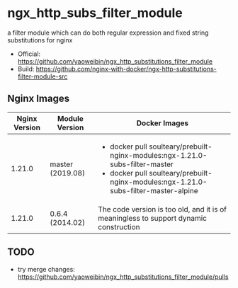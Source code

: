 # ngx_http_subs_filter_module

a filter module which can do both regular expression and fixed string substitutions for nginx

- Official: https://github.com/yaoweibin/ngx_http_substitutions_filter_module
- Build: https://github.com/nginx-with-docker/ngx-http-substitutions-filter-module-src

## Nginx Images

<table>
    <thead>
        <tr>
            <th>Nginx Version</th>
            <th>Module Version</th>
            <th>Docker Images</th>
        </tr>
    </thead>
    <tbody>
        <tr>
            <td>1.21.0</td>
            <td>master (2019.08)</td>
            <td><ul>
                <li>docker pull soulteary/prebuilt-nginx-modules:ngx-1.21.0-subs-filter-master</li>
                <li>docker pull soulteary/prebuilt-nginx-modules:ngx-1.21.0-subs-filter-master-alpine</li>
            </ul></td>
        </tr>
        <tr>
            <td>1.21.0</td>
            <td>0.6.4 (2014.02)</td>
            <td>The code version is too old, and it is of meaningless to support dynamic construction</td>
        </tr>
    </tbody>
</table>

## TODO

- try merge changes: https://github.com/yaoweibin/ngx_http_substitutions_filter_module/pulls
